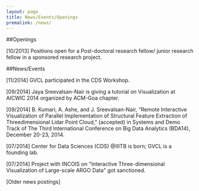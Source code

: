 ```yaml
---
layout: page
title: News/Events/Openings
premalink: /news/
---
```


##Openings

[10/2013] Positions open for a Post-doctoral research fellow/ junior research fellow in a sponsored research project. 

##News/Events

[11/2014] GVCL participated in the CDS Workshop.

[09/2014] Jaya Sreevalsan-Nair is giving a tutorial on Visualization at AICWIC 2014 organized by ACM-Goa chapter.

[09/2014] B. Kumari, A. Ashe, and J. Sreevalsan-Nair, “Remote Interactive Visualization of Parallel Implementation of Structural Feature Extraction of Threedimensional Lidar Point Cloud,” (accepted) in Systems and Demo Track of The Third International Conference on Big Data Analytics (BDA14), December 20-23, 2014.

[07/2014] Center for Data Sciences (CDS) @IIITB is born; GVCL is a founding lab.

[07/2014] Project with INCOIS on "Interactive Three-dimensional Visualization of Large-scale ARGO Data" got sanctioned.

[Older news postings]